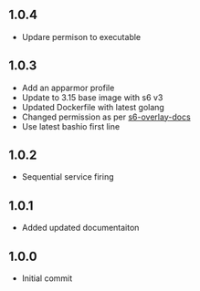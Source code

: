 ## 1.0.4

- Updare permison to executable

## 1.0.3

- Add an apparmor profile
- Update to 3.15 base image with s6 v3
- Updated Dockerfile with latest golang
- Changed permission as per [s6-overlay-docs](https://developers.home-assistant.io/blog/2022/05/12/s6-overlay-base-images/)
- Use latest bashio first line

## 1.0.2

- Sequential service firing

## 1.0.1

- Added updated documentaiton


## 1.0.0

- Initial commit
